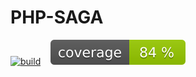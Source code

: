 # PHP-SAGA

[![build](https://github.com/pampapay/php-saga/actions/workflows/analysis.yml/badge.svg)](https://github.com/pampapay/php-saga/actions/workflows/analysis.yml)&nbsp;&nbsp;&nbsp;&nbsp;![Coverage percentage](output/coverage.svg)
